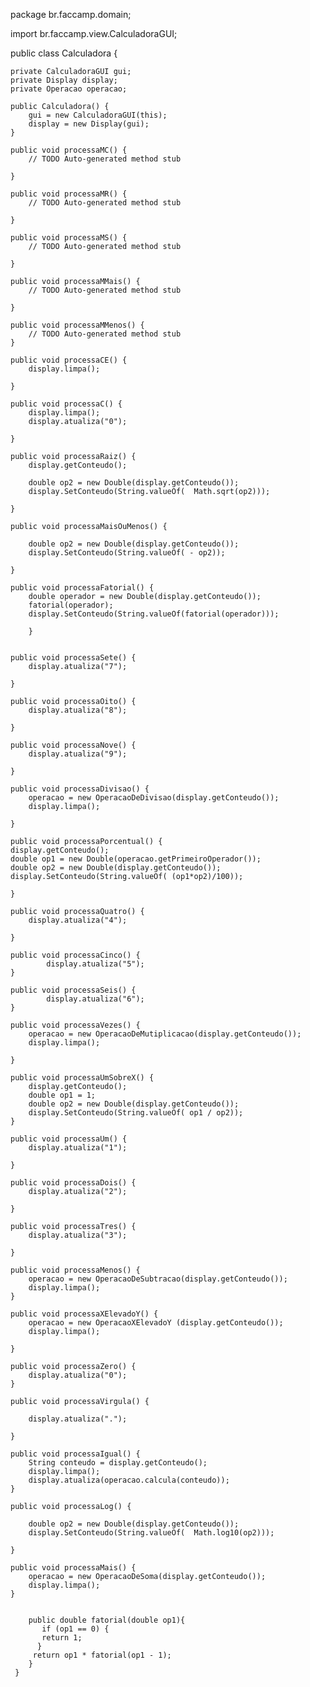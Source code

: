 package br.faccamp.domain;

import br.faccamp.view.CalculadoraGUI;

public class Calculadora  {
	
	private CalculadoraGUI gui;
	private Display display;
	private Operacao operacao;

	public Calculadora() {
		gui = new CalculadoraGUI(this);
		display = new Display(gui);
	}

	public void processaMC() {
		// TODO Auto-generated method stub
		
	}

	public void processaMR() {
		// TODO Auto-generated method stub
		
	}

	public void processaMS() {
		// TODO Auto-generated method stub
		
	}

	public void processaMMais() {
		// TODO Auto-generated method stub
		
	}

	public void processaMMenos() {
		// TODO Auto-generated method stub
	}

	public void processaCE() {
		display.limpa();
		
	}

	public void processaC() {
		display.limpa();
		display.atualiza("0");
			
	}

	public void processaRaiz() {
		display.getConteudo();
		
		double op2 = new Double(display.getConteudo());
		display.SetConteudo(String.valueOf(  Math.sqrt(op2)));
		
	}

	public void processaMaisOuMenos() {
		
		double op2 = new Double(display.getConteudo());
		display.SetConteudo(String.valueOf( - op2));
		
	}

	public void processaFatorial() {
		double operador = new Double(display.getConteudo());
		fatorial(operador);
		display.SetConteudo(String.valueOf(fatorial(operador)));
		        
	    }
	
	
	public void processaSete() {
		display.atualiza("7");
		
	}

	public void processaOito() {
		display.atualiza("8");
		
	}

	public void processaNove() {
		display.atualiza("9");
		
	}

	public void processaDivisao() {
		operacao = new OperacaoDeDivisao(display.getConteudo());
		display.limpa();
		
	}

	public void processaPorcentual() {
	display.getConteudo();
	double op1 = new Double(operacao.getPrimeiroOperador());
	double op2 = new Double(display.getConteudo());
	display.SetConteudo(String.valueOf( (op1*op2)/100));
	
	}

	public void processaQuatro() {
		display.atualiza("4");
		
	}

	public void processaCinco() {
			display.atualiza("5");	
	}

	public void processaSeis() {
			display.atualiza("6");	
	}

	public void processaVezes() {
		operacao = new OperacaoDeMutiplicacao(display.getConteudo());
		display.limpa();
		
	}

	public void processaUmSobreX() {
		display.getConteudo();
		double op1 = 1;
		double op2 = new Double(display.getConteudo());
		display.SetConteudo(String.valueOf( op1 / op2));
	}

	public void processaUm() {
		display.atualiza("1");
		
	}

	public void processaDois() {
		display.atualiza("2");
		
	}

	public void processaTres() {
		display.atualiza("3");
		
	}

	public void processaMenos() {
		operacao = new OperacaoDeSubtracao(display.getConteudo());
		display.limpa();
	}

	public void processaXElevadoY() {
		operacao = new OperacaoXElevadoY (display.getConteudo());
		display.limpa();
				
	}

	public void processaZero() {
		display.atualiza("0");
	}

	public void processaVirgula() {
		
		display.atualiza(".");
		
	}

	public void processaIgual() {
		String conteudo = display.getConteudo();
		display.limpa();
		display.atualiza(operacao.calcula(conteudo));
	}

	public void processaLog() {
		
		double op2 = new Double(display.getConteudo());
		display.SetConteudo(String.valueOf(  Math.log10(op2)));
		
	}

	public void processaMais() {
		operacao = new OperacaoDeSoma(display.getConteudo());
		display.limpa();
	}


        public double fatorial(double op1){
	       if (op1 == 0) {
           return 1;
          }	 
         return op1 * fatorial(op1 - 1);
        }
     }